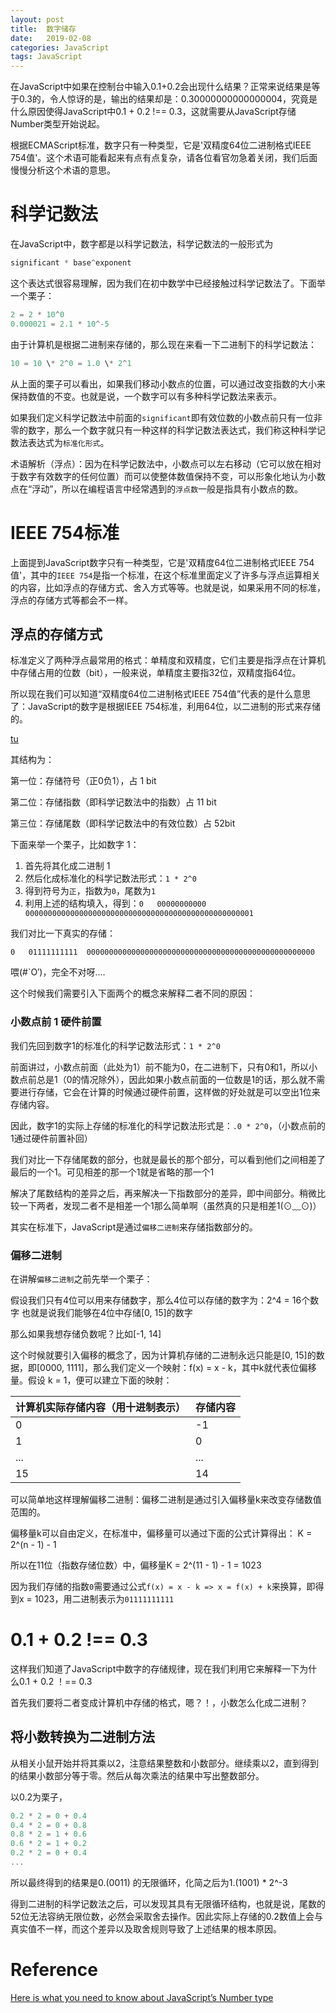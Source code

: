 ```yaml
---
layout: post
title:  数字储存
date:   2019-02-08 
categories: JavaScript
tags: JavaScript
---
```


在JavaScript中如果在控制台中输入0.1+0.2会出现什么结果？正常来说结果是等于0.3的，令人惊讶的是，输出的结果却是：0.30000000000000004，究竟是什么原因使得JavaScript中0.1 + 0.2 !== 0.3，这就需要从JavaScript存储Number类型开始说起。

根据ECMAScript标准，数字只有一种类型，它是'双精度64位二进制格式IEEE 754值'。这个术语可能看起来有点有点复杂，请各位看官勿急着关闭，我们后面慢慢分析这个术语的意思。

# 科学记数法

在JavaScript中，数字都是以科学记数法，科学记数法的一般形式为

```js
significant * base^exponent
```

这个表达式很容易理解，因为我们在初中数学中已经接触过科学记数法了。下面举一个栗子：

```js
2 = 2 * 10^0
0.000021 = 2.1 * 10^-5
```

由于计算机是根据二进制来存储的，那么现在来看一下二进制下的科学记数法：

```js
10 = 10 \* 2^0 = 1.0 \* 2^1
```

从上面的栗子可以看出，如果我们移动小数点的位置，可以通过改变指数的大小来保持数值的不变。也就是说，一个数字可以有多种科学记数法来表示。

如果我们定义科学记数法中前面的`significant`即有效位数的小数点前只有一位非零的数字，那么一个数字就只有一种这样的科学记数法表达式，我们称这种科学记数法表达式为`标准化形式`。

术语解析（浮点）：因为在科学记数法中，小数点可以左右移动（它可以放在相对于数字有效数字的任何位置）而可以使整体数值保持不变，可以形象化地认为小数点在“浮动”，所以在编程语言中经常遇到的`浮点数`一般是指具有小数点的数。

# IEEE 754标准

上面提到JavaScript数字只有一种类型，它是'双精度64位二进制格式IEEE 754值'，其中的`IEEE 754`是指一个标准，在这个标准里面定义了许多与浮点运算相关的内容，比如浮点的存储方式、舍入方式等等。也就是说，如果采用不同的标准，浮点的存储方式等都会不一样。

## 浮点的存储方式

标准定义了两种浮点最常用的格式：单精度和双精度，它们主要是指浮点在计算机中存储占用的位数（bit），一般来说，单精度主要指32位，双精度指64位。

所以现在我们可以知道“双精度64位二进制格式IEEE 754值”代表的是什么意思了：JavaScript的数字是根据IEEE 754标准，利用64位，以二进制的形式来存储的。

[tu](/assets/images/64bit.png)

其结构为：

第一位：存储符号（正0负1），占 1 bit

第二位：存储指数（即科学记数法中的指数）占 11 bit

第三位：存储尾数（即科学记数法中的有效位数）占 52bit

下面来举一个栗子，比如数字 1：

1. 首先将其化成二进制 1
2. 然后化成标准化的科学记数法形式：`1 * 2^0`
3. 得到符号为`正`，指数为`0`，尾数为`1`
4. 利用上述的结构填入，得到：`0   00000000000  000000000000000000000000000000000000000000000000001`

我们对比一下真实的存储：

`0   01111111111  000000000000000000000000000000000000000000000000000`

喂(#`O′)，完全不对呀....

这个时候我们需要引入下面两个的概念来解释二者不同的原因：

### 小数点前 1 硬件前置

我们先回到数字1的标准化的科学记数法形式：`1 * 2^0`

前面讲过，小数点前面（此处为1）前不能为0，在二进制下，只有0和1，所以小数点前总是1（0的情况除外），因此如果小数点前面的一位数是1的话，那么就不需要进行存储，它会在计算的时候通过硬件前置，这样做的好处就是可以空出1位来存储内容。

因此，数字1的实际上存储的标准化的科学记数法形式是：`.0 * 2^0`，（小数点前的1通过硬件前置补回）

我们对比一下存储尾数的部分，也就是最长的那个部分，可以看到他们之间相差了最后的一个1。可见相差的那一个1就是省略的那一个1

解决了尾数结构的差异之后，再来解决一下指数部分的差异，即中间部分。稍微比较一下两者，发现二者不是相差一个1那么简单啊（虽然真的只是相差1(⊙﹏⊙)）

其实在标准下，JavaScript是通过`偏移二进制`来存储指数部分的。

### 偏移二进制

在讲解`偏移二进制`之前先举一个栗子：

假设我们只有4位可以用来存储数字，那么4位可以存储的数字为：2^4 = 16个数字
也就是说我们能够在4位中存储[0, 15]的数字

那么如果我想存储负数呢？比如[-1, 14]

这个时候就要引入偏移的概念了，因为计算机存储的二进制永远只能是[0, 15]的数据，即[0000, 1111]，那么我们定义一个映射：f(x) = x - k，其中k就代表位偏移量。假设 k = 1，便可以建立下面的映射：

| 计算机实际存储内容（用十进制表示） | 存储内容 |
| ---------------------------------- | -------- |
| 0                                  | -1       |
| 1                                  | 0        |
| ...                                | ...      |
| 15                                 | 14       |

可以简单地这样理解偏移二进制：偏移二进制是通过引入偏移量k来改变存储数值范围的。

偏移量k可以自由定义，在标准中，偏移量可以通过下面的公式计算得出：
K = 2^(n - 1) - 1

所以在11位（指数存储位数）中，偏移量K = 2^(11 - 1) - 1 = 1023

因为我们存储的指数`0`需要通过公式`f(x) = x - k => x = f(x) + k`来换算，即得到x = 1023，用二进制表示为`01111111111`


# 0.1 + 0.2 !== 0.3

这样我们知道了JavaScript中数字的存储规律，现在我们利用它来解释一下为什么0.1 + 0.2 ！== 0.3

首先我们要将二者变成计算机中存储的格式，嗯？！，小数怎么化成二进制？

## 将小数转换为二进制方法

从相关小鼠开始并将其乘以2，注意结果整数和小数部分。继续乘以2，直到得到的结果小数部分等于零。然后从每次乘法的结果中写出整数部分。

以0.2为栗子，

```js
0.2 * 2 = 0 + 0.4
0.4 * 2 = 0 + 0.8
0.8 * 2 = 1 + 0.6
0.6 * 2 = 1 + 0.2
0.2 * 2 = 0 + 0.4
...
```

所以最终得到的结果是0.(0011) 的无限循环，化简之后为1.(1001) * 2^-3

得到二进制的科学记数法之后，可以发现其具有无限循环结构，也就是说，尾数的52位无法容纳无限位数，必然会采取舍去操作。因此实际上存储的0.2数值上会与真实值不一样，而这个差异以及取舍规则导致了上述结果的根本原因。

# Reference

[Here is what you need to know about JavaScript’s Number type](https://medium.com/dailyjs/javascripts-number-type-8d59199db1b6)
